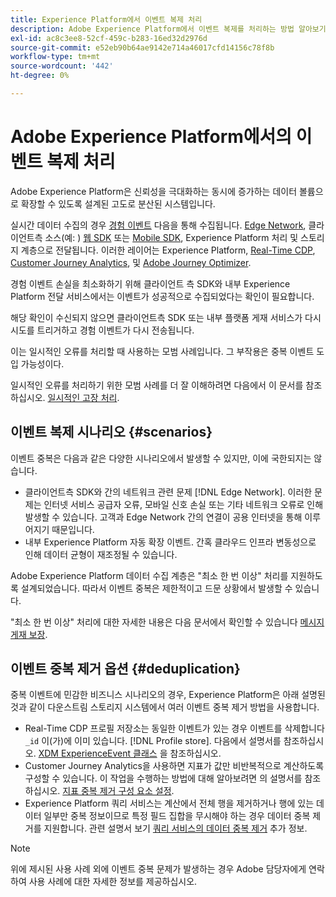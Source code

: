 ```yaml
---
title: Experience Platform에서 이벤트 복제 처리
description: Adobe Experience Platform에서 이벤트 복제를 처리하는 방법 알아보기
exl-id: ac8c3ee8-52cf-459c-b283-16ed32d2976d
source-git-commit: e52eb90b64ae9142e714a46017cfd14156c78f8b
workflow-type: tm+mt
source-wordcount: '442'
ht-degree: 0%

---
```


# Adobe Experience Platform에서의 이벤트 복제 처리

Adobe Experience Platform은 신뢰성을 극대화하는 동시에 증가하는 데이터 볼륨으로 확장할 수 있도록 설계된 고도로 분산된 시스템입니다.

실시간 데이터 수집의 경우 [경험 이벤트](../xdm/classes/experienceevent.md) 다음을 통해 수집됩니다. [Edge Network](../web-sdk/home.md#edge-network), 클라이언트측 소스(예: ) [웹 SDK](../web-sdk/home.md) 또는 [Mobile SDK](https://developer.adobe.com/client-sdks/home/), Experience Platform 처리 및 스토리지 계층으로 전달됩니다. 이러한 레이어는 Experience Platform, [Real-Time CDP](../rtcdp/home.md), [Customer Journey Analytics](https://experienceleague.adobe.com/docs/analytics-platform/using/cja-overview/cja-overview.html?lang=ko), 및 [Adobe Journey Optimizer](https://experienceleague.adobe.com/docs/journey-optimizer/using/ajo-home.html?lang=ko-KR).

경험 이벤트 손실을 최소화하기 위해 클라이언트 측 SDK와 내부 Experience Platform 전달 서비스에서는 이벤트가 성공적으로 수집되었다는 확인이 필요합니다.

해당 확인이 수신되지 않으면 클라이언트측 SDK 또는 내부 플랫폼 게재 서비스가 다시 시도를 트리거하고 경험 이벤트가 다시 전송됩니다.

이는 일시적인 오류를 처리할 때 사용하는 모범 사례입니다. 그 부작용은 중복 이벤트 도입 가능성이다.

일시적인 오류를 처리하기 위한 모범 사례를 더 잘 이해하려면 다음에서 이 문서를 참조하십시오. [일시적인 고장 처리](https://learn.microsoft.com/en-us/azure/architecture/best-practices/transient-faults).

## 이벤트 복제 시나리오 {#scenarios}

이벤트 중복은 다음과 같은 다양한 시나리오에서 발생할 수 있지만, 이에 국한되지는 않습니다.

* 클라이언트측 SDK와 간의 네트워크 관련 문제 [!DNL Edge Network]. 이러한 문제는 인터넷 서비스 공급자 오류, 모바일 신호 손실 또는 기타 네트워크 오류로 인해 발생할 수 있습니다. 고객과 Edge Network 간의 연결이 공용 인터넷을 통해 이루어지기 때문입니다.
* 내부 Experience Platform 자동 확장 이벤트. 간혹 클라우드 인프라 변동성으로 인해 데이터 균형이 재조정될 수 있습니다.

Adobe Experience Platform 데이터 수집 계층은 &quot;최소 한 번 이상&quot; 처리를 지원하도록 설계되었습니다. 따라서 이벤트 중복은 제한적이고 드문 상황에서 발생할 수 있습니다.

&quot;최소 한 번 이상&quot; 처리에 대한 자세한 내용은 다음 문서에서 확인할 수 있습니다 [메시지 게재 보장](https://docs.confluent.io/kafka/design/delivery-semantics.html).

## 이벤트 중복 제거 옵션 {#deduplication}

중복 이벤트에 민감한 비즈니스 시나리오의 경우, Experience Platform은 아래 설명된 것과 같이 다운스트림 스토리지 시스템에서 여러 이벤트 중복 제거 방법을 사용합니다.

* Real-Time CDP 프로필 저장소는 동일한 이벤트가 있는 경우 이벤트를 삭제합니다 `_id` 이(가)에 이미 있습니다. [!DNL Profile store]. 다음에서 설명서를 참조하십시오. [XDM ExperienceEvent 클래스](../xdm/classes/experienceevent.md) 을 참조하십시오.
* Customer Journey Analytics을 사용하면 지표가 값만 비반복적으로 계산하도록 구성할 수 있습니다. 이 작업을 수행하는 방법에 대해 알아보려면 의 설명서를 참조하십시오. [지표 중복 제거 구성 요소 설정](https://experienceleague.adobe.com/docs/analytics-platform/using/cja-dataviews/component-settings/metric-deduplication.html?lang=ko-KR).
* Experience Platform 쿼리 서비스는 계산에서 전체 행을 제거하거나 행에 있는 데이터 일부만 중복 정보이므로 특정 필드 집합을 무시해야 하는 경우 데이터 중복 제거를 지원합니다. 관련 설명서 보기 [쿼리 서비스의 데이터 중복 제거](../query-service/key-concepts/deduplication.md) 추가 정보.

>[!NOTE]
>
>위에 제시된 사용 사례 외에 이벤트 중복 문제가 발생하는 경우 Adobe 담당자에게 연락하여 사용 사례에 대한 자세한 정보를 제공하십시오.

